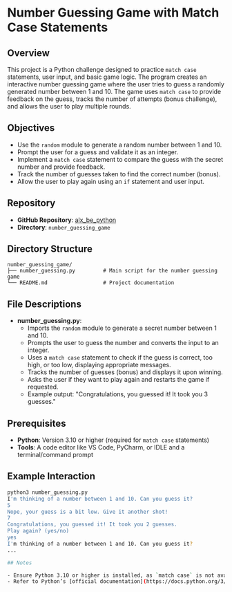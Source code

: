 # Number Guessing Game with Match Case Statements

## Overview

This project is a Python challenge designed to practice `match case` statements, user input, and basic game logic. The program creates an interactive number guessing game where the user tries to guess a randomly generated number between 1 and 10. The game uses `match case` to provide feedback on the guess, tracks the number of attempts (bonus challenge), and allows the user to play multiple rounds.

## Objectives

- Use the `random` module to generate a random number between 1 and 10.
- Prompt the user for a guess and validate it as an integer.
- Implement a `match case` statement to compare the guess with the secret number and provide feedback.
- Track the number of guesses taken to find the correct number (bonus).
- Allow the user to play again using an `if` statement and user input.

## Repository

- **GitHub Repository**: [alx_be_python](https://github.com/BunnyeNyash/alx_be_python.git)
- **Directory**: `number_guessing_game`

## Directory Structure

```
number_guessing_game/
├── number_guessing.py         # Main script for the number guessing game
└── README.md                  # Project documentation
```

## File Descriptions

- **number_guessing.py**:
  - Imports the `random` module to generate a secret number between 1 and 10.
  - Prompts the user to guess the number and converts the input to an integer.
  - Uses a `match case` statement to check if the guess is correct, too high, or too low, displaying appropriate messages.
  - Tracks the number of guesses (bonus) and displays it upon winning.
  - Asks the user if they want to play again and restarts the game if requested.
  - Example output: "Congratulations, you guessed it! It took you 3 guesses."

## Prerequisites

- **Python**: Version 3.10 or higher (required for `match case` statements)
- **Tools**: A code editor like VS Code, PyCharm, or IDLE and a terminal/command prompt


## Example Interaction

```bash
python3 number_guessing.py
I'm thinking of a number between 1 and 10. Can you guess it?
5
Nope, your guess is a bit low. Give it another shot!
7
Congratulations, you guessed it! It took you 2 guesses.
Play again? (yes/no)
yes
I'm thinking of a number between 1 and 10. Can you guess it?
...

## Notes

- Ensure Python 3.10 or higher is installed, as `match case` is not available in earlier versions.
- Refer to Python’s [official documentation](https://docs.python.org/3/) for details on `match case` and the `random` module.
